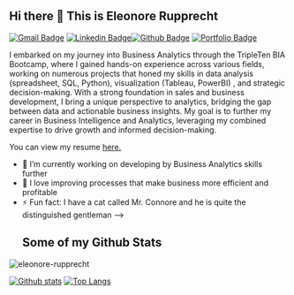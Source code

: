 ## Hi there 👋 This is Eleonore Rupprecht

[![Gmail Badge](https://img.shields.io/badge/-eleonore.vrupprecht@gmail.com-c14438?style=flat&logo=Gmail&logoColor=white&link=mailto:eleonore.vrupprecht@gmail.com)](mailto:eleonore.vrupprecht@gmail.com) 
[![Linkedin Badge](https://img.shields.io/badge/-linkedin.com/in/eleonorerupprecht-0072b1?style=flat&logo=Linkedin&logoColor=white&link=https://www.linkedin.com/in/linkedin.com/in/eleonorerupprecht/)](https://www.linkedin.com/in/linkedin.com/in/eleonorerupprecht/)[![Github Badge](https://img.shields.io/badge/-eleonore-rupprecht-grey?style=flat&logo=github&logoColor=white&link=https://github.com/eleonore-rupprecht/)](https://www.github.com/eleonore-rupprecht/) [![Portfolio Badge](https://img.shields.io/badge/portfolio-web-blue?style=flat&link=github.com/eleonore-rupprecht/TripleTen--Project-Portfolio/)](github.com/eleonore-rupprecht/TripleTen--Project-Portfolio/) 
<p align='left'>I embarked on my journey into Business Analytics through the TripleTen BIA Bootcamp, where I gained hands-on experience across various fields, working on numerous projects that honed my skills in data analysis (spreadsheet, SQL, Python), visualization (Tableau, PowerBI) , and strategic decision-making. With a strong foundation in sales and business development, I bring a unique perspective to analytics, bridging the gap between data and actionable business insights. My goal is to further my career in Business Intelligence and Analytics, leveraging my combined expertise to drive growth and informed decision-making.</p><p align='left'> You can view my resume <a href='tbd ' target=_blank><u>here</u>.</a></p>

- 🔭 I’m currently working on developing by Business Analytics skills further
- 🌱 I love improving processes that make business more efficient and profitable
- ⚡ Fun fact:  I have a cat called Mr. Connore and he is quite the distinguished gentleman 
-->
  ## Some of my Github Stats
<p align=left> <img src=https://komarev.com/ghpvc/?username=eleonore-rupprecht alt=eleonore-rupprecht /> </p>

[![Github stats](https://github-readme-stats.vercel.app/api?username=eleonore-rupprecht&show_icons=true&include_all_commits=true)](https://github.com/eleonore-rupprecht/github-readme-stats)
[![Top Langs](https://github-readme-stats.vercel.app/api/top-langs/?username=eleonore-rupprecht&layout=compact)](https://github.com/eleonore-rupprecht/github-readme-stats)
